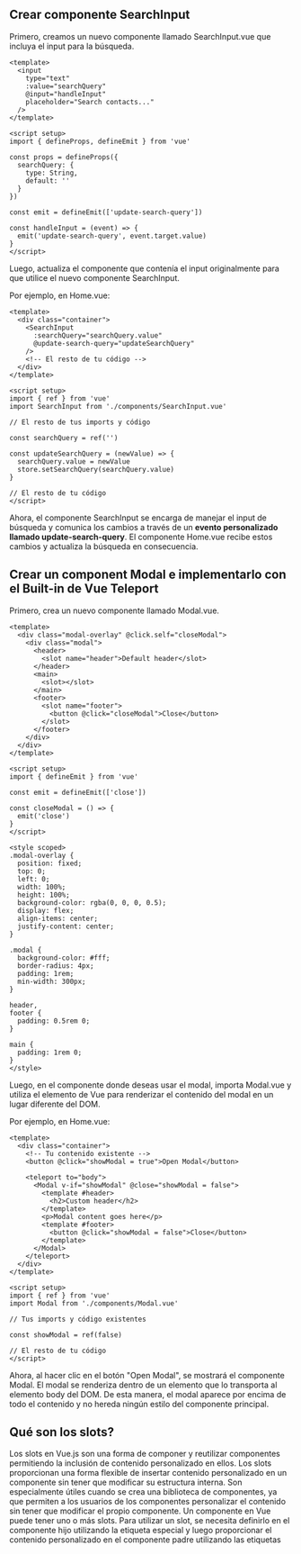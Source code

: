 ## Crear componente SearchInput
Primero, creamos un nuevo componente llamado SearchInput.vue que incluya el input para la búsqueda.

```vue
<template>
  <input
    type="text"
    :value="searchQuery"
    @input="handleInput"
    placeholder="Search contacts..."
  />
</template>

<script setup>
import { defineProps, defineEmit } from 'vue'

const props = defineProps({
  searchQuery: {
    type: String,
    default: ''
  }
})

const emit = defineEmit(['update-search-query'])

const handleInput = (event) => {
  emit('update-search-query', event.target.value)
}
</script>
```

Luego, actualiza el componente que contenía el input originalmente para que utilice el nuevo componente SearchInput.

Por ejemplo, en Home.vue:

```vue
<template>
  <div class="container">
    <SearchInput
      :searchQuery="searchQuery.value"
      @update-search-query="updateSearchQuery"
    />
    <!-- El resto de tu código -->
  </div>
</template>

<script setup>
import { ref } from 'vue'
import SearchInput from './components/SearchInput.vue'

// El resto de tus imports y código

const searchQuery = ref('')

const updateSearchQuery = (newValue) => {
  searchQuery.value = newValue
  store.setSearchQuery(searchQuery.value)
}

// El resto de tu código
</script>
```

Ahora, el componente SearchInput se encarga de manejar el input de búsqueda y comunica los cambios a través de un **evento personalizado llamado update-search-query**. El componente Home.vue recibe estos cambios y actualiza la búsqueda en consecuencia.


## Crear un component Modal e implementarlo con el Built-in de Vue Teleport

Primero, crea un nuevo componente llamado Modal.vue.



```vue
<template>
  <div class="modal-overlay" @click.self="closeModal">
    <div class="modal">
      <header>
        <slot name="header">Default header</slot>
      </header>
      <main>
        <slot></slot>
      </main>
      <footer>
        <slot name="footer">
          <button @click="closeModal">Close</button>
        </slot>
      </footer>
    </div>
  </div>
</template>

<script setup>
import { defineEmit } from 'vue'

const emit = defineEmit(['close'])

const closeModal = () => {
  emit('close')
}
</script>

<style scoped>
.modal-overlay {
  position: fixed;
  top: 0;
  left: 0;
  width: 100%;
  height: 100%;
  background-color: rgba(0, 0, 0, 0.5);
  display: flex;
  align-items: center;
  justify-content: center;
}

.modal {
  background-color: #fff;
  border-radius: 4px;
  padding: 1rem;
  min-width: 300px;
}

header,
footer {
  padding: 0.5rem 0;
}

main {
  padding: 1rem 0;
}
</style>
```

Luego, en el componente donde deseas usar el modal, importa Modal.vue y utiliza el elemento <teleport> de Vue para renderizar el contenido del modal en un lugar diferente del DOM.

Por ejemplo, en Home.vue:

```vue
<template>
  <div class="container">
    <!-- Tu contenido existente -->
    <button @click="showModal = true">Open Modal</button>

    <teleport to="body">
      <Modal v-if="showModal" @close="showModal = false">
        <template #header>
          <h2>Custom header</h2>
        </template>
        <p>Modal content goes here</p>
        <template #footer>
          <button @click="showModal = false">Close</button>
        </template>
      </Modal>
    </teleport>
  </div>
</template>

<script setup>
import { ref } from 'vue'
import Modal from './components/Modal.vue'

// Tus imports y código existentes

const showModal = ref(false)

// El resto de tu código
</script>
```

Ahora, al hacer clic en el botón "Open Modal", se mostrará el componente Modal. El modal se renderiza dentro de un elemento <teleport> que lo transporta al elemento body del DOM. De esta manera, el modal aparece por encima de todo el contenido y no hereda ningún estilo del componente principal.

## Qué son los slots?
Los slots en Vue.js son una forma de componer y reutilizar componentes permitiendo la inclusión de contenido personalizado en ellos. Los slots proporcionan una forma flexible de insertar contenido personalizado en un componente sin tener que modificar su estructura interna. Son especialmente útiles cuando se crea una biblioteca de componentes, ya que permiten a los usuarios de los componentes personalizar el contenido sin tener que modificar el propio componente.
Un componente en Vue puede tener uno o más slots. Para utilizar un slot, se necesita definirlo en el componente hijo utilizando la etiqueta especial <slot> y luego proporcionar el contenido personalizado en el componente padre utilizando las etiquetas <template> y v-slot.
Hay dos tipos principales de slots en Vue.js:

**Slots por defecto**: Si no se especifica ningún atributo name en la etiqueta <slot>, se crea un slot por defecto. El contenido proporcionado en el componente padre se muestra en el slot por defecto si no se asigna a ningún otro slot específico.

```vue
<!-- Componente Hijo -->
<template>
  <div>
    <slot></slot>
  </div>
</template>
```
```vue
<!-- Componente Padre -->
<template>
  <Hijo>
    <template v-slot:default>
      Contenido personalizado aquí.
    </template>
  </Hijo>
</template>
```

**Slots con nombre:** Los slots con nombre permiten definir varios slots en un componente, cada uno con un nombre único. Para utilizar un slot con nombre, se debe agregar el atributo name a la etiqueta <slot> en el componente hijo y proporcionar el contenido en el componente padre utilizando el atributo v-slot:nombre en la etiqueta <template>.

```vue
<!-- Componente Hijo -->
<template>
  <div>
    <header>
      <slot name="header"></slot>
    </header>
    <main>
      <slot></slot>
    </main>
    <footer>
      <slot name="footer"></slot>
    </footer>
  </div>
</template>
```

```vue
<!-- Componente Padre -->
<template>
  <Hijo>
    <template v-slot:header>
      Contenido del encabezado.
    </template>
    <template v-slot:default>
      Contenido principal.
    </template>
    <template v-slot:footer>
      Contenido del pie de página.
    </template>
  </Hijo>
</template>
```

Utilizando slots, puedes crear componentes más flexibles y reutilizables que se pueden personalizar fácilmente según las necesidades del proyecto.


